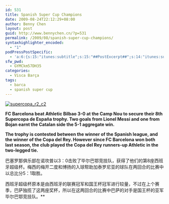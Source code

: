 ```yaml
---
id: 531
title: Spanish Super Cup Champions
date: 2009-08-24T22:12:29+08:00
author: Benny Chen
layout: post
guid: http://www.bennychen.cn/?p=531
permalink: /2009/08/spanish-super-cup-champions/
syntaxhighlighter_encoded:
  - "1"
podPressPostSpecific:
  - 'a:6:{s:15:"itunes:subtitle";s:15:"##PostExcerpt##";s:14:"itunes:summary";s:15:"##PostExcerpt##";s:15:"itunes:keywords";s:17:"##WordPressCats##";s:13:"itunes:author";s:10:"##Global##";s:15:"itunes:explicit";s:2:"No";s:12:"itunes:block";s:2:"No";}'
sfw_pwd:
  - GYMCkm57DH35
categories:
  - Visca Barça
tags:
  - barca
  - spanish super cup
---
```

<a href="http://www.bennychen.cn/wp-content/uploads/2009/08/supercopa_r2_c2.jpg" class="highslide-image" onclick="return hs.expand(this);"><img class="aligncenter size-full wp-image-532" title="supercopa_r2_c2" src="http://www.bennychen.cn/wp-content/uploads/2009/08/supercopa_r2_c2.jpg" alt="supercopa_r2_c2" srcset="http://www.bennychen.cn/wp-content/uploads/2009/08/supercopa_r2_c2.jpg 558w, http://www.bennychen.cn/wp-content/uploads/2009/08/supercopa_r2_c2-300x201.jpg 300w, http://www.bennychen.cn/wp-content/uploads/2009/08/supercopa_r2_c2-446x300.jpg 446w" sizes="(max-width: 558px) 100vw, 558px" /></a>

**FC Barcelona beat Athletic Bilbao 3-0 at the Camp Nou to secure their 8th Supercopa de España trophy. Two goals from Lionel Messi and one from Bojan earnt the Catalan side the 5-1 aggregate win.** 

**The trophy is contested between the winner of the Spanish league, and the winner of the Copa del Rey. However since FC Barcelona won both last season, the club played the Copa del Rey runners-up Athletic in the two-legged tie.**

巴塞罗那俱乐部在诺坎普以3：0击败了毕尔巴鄂竞技队，获得了他们的第8座西班牙超级杯。梅西的梅开二度和博扬的入球帮助加泰罗尼亚的球队在两回合的比赛中以总比分5：1取胜。

西班牙超级杯原本是由西班牙的联赛冠军和国王杯冠军进行较量，不过在上个赛季，巴萨独揽了这两座奖杯，所以在这两回合的比赛中巴萨的对手是国王杯的亚军毕尔巴鄂竞技队。**</p> 

</strong>